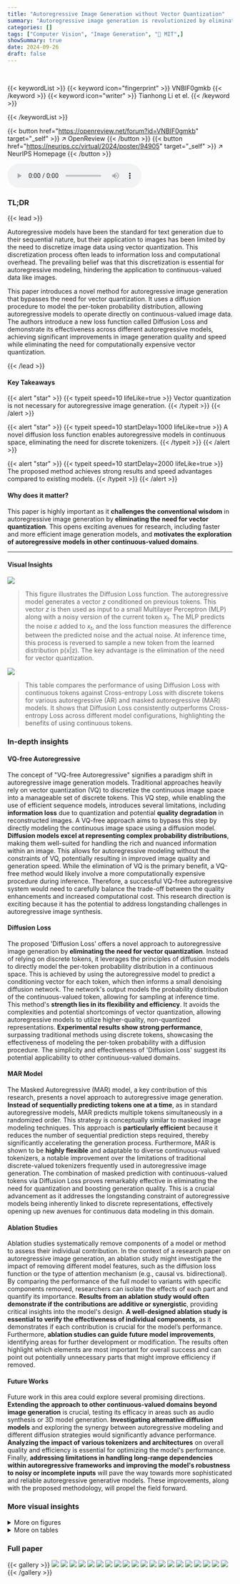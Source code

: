```yaml
---
title: "Autoregressive Image Generation without Vector Quantization"
summary: "Autoregressive image generation is revolutionized by eliminating vector quantization, achieving strong results with increased speed using a novel diffusion procedure."
categories: []
tags: ["Computer Vision", "Image Generation", "🏢 MIT",]
showSummary: true
date: 2024-09-26
draft: false
---
```


<br>

{{< keywordList >}}
{{< keyword icon="fingerprint" >}} VNBIF0gmkb {{< /keyword >}}
{{< keyword icon="writer" >}} Tianhong Li et el. {{< /keyword >}}
 
{{< /keywordList >}}

{{< button href="https://openreview.net/forum?id=VNBIF0gmkb" target="_self" >}}
↗ OpenReview
{{< /button >}}
{{< button href="https://neurips.cc/virtual/2024/poster/94905" target="_self" >}}
↗ NeurIPS Homepage
{{< /button >}}


<audio controls>
    <source src="https://ai-paper-reviewer.com/VNBIF0gmkb/podcast.wav" type="audio/wav">
    Your browser does not support the audio element.
</audio>


### TL;DR


{{< lead >}}

Autoregressive models have been the standard for text generation due to their sequential nature, but their application to images has been limited by the need to discretize image data using vector quantization. This discretization process often leads to information loss and computational overhead.  The prevailing belief was that this discretization is essential for autoregressive modeling, hindering the application to continuous-valued data like images.

This paper introduces a novel method for autoregressive image generation that bypasses the need for vector quantization. It uses a diffusion procedure to model the per-token probability distribution, allowing autoregressive models to operate directly on continuous-valued image data. The authors introduce a new loss function called Diffusion Loss and demonstrate its effectiveness across different autoregressive models, achieving significant improvements in image generation quality and speed while eliminating the need for computationally expensive vector quantization.

{{< /lead >}}


#### Key Takeaways

{{< alert "star" >}}
{{< typeit speed=10 lifeLike=true >}} Vector quantization is not necessary for autoregressive image generation. {{< /typeit >}}
{{< /alert >}}

{{< alert "star" >}}
{{< typeit speed=10 startDelay=1000 lifeLike=true >}} A novel diffusion loss function enables autoregressive models in continuous space, eliminating the need for discrete tokenizers. {{< /typeit >}}
{{< /alert >}}

{{< alert "star" >}}
{{< typeit speed=10 startDelay=2000 lifeLike=true >}} The proposed method achieves strong results and speed advantages compared to existing models. {{< /typeit >}}
{{< /alert >}}

#### Why does it matter?
This paper is highly important as it **challenges the conventional wisdom** in autoregressive image generation by **eliminating the need for vector quantization**. This opens exciting avenues for research, including faster and more efficient image generation models, and **motivates the exploration of autoregressive models in other continuous-valued domains**.

------
#### Visual Insights



![](https://ai-paper-reviewer.com/VNBIF0gmkb/figures_1_1.jpg)

> This figure illustrates the Diffusion Loss function. The autoregressive model generates a vector *z* conditioned on previous tokens.  This vector *z* is then used as input to a small Multilayer Perceptron (MLP) along with a noisy version of the current token *x<sub>t</sub>*. The MLP predicts the noise *ε* added to *x<sub>t</sub>*, and the loss function measures the difference between the predicted noise and the actual noise. At inference time, this process is reversed to sample a new token from the learned distribution p(x|z). The key advantage is the elimination of the need for vector quantization.





![](https://ai-paper-reviewer.com/VNBIF0gmkb/tables_6_1.jpg)

> This table compares the performance of using Diffusion Loss with continuous tokens against Cross-entropy Loss with discrete tokens for various autoregressive (AR) and masked autoregressive (MAR) models.  It shows that Diffusion Loss consistently outperforms Cross-entropy Loss across different model configurations, highlighting the benefits of using continuous tokens.





### In-depth insights


#### VQ-free Autoregressive
The concept of "VQ-free Autoregressive" signifies a paradigm shift in autoregressive image generation models.  Traditional approaches heavily rely on vector quantization (VQ) to discretize the continuous image space into a manageable set of discrete tokens. This VQ step, while enabling the use of efficient sequence models, introduces several limitations, including **information loss** due to quantization and potential **quality degradation** in reconstructed images. A VQ-free approach aims to bypass this step by directly modeling the continuous image space using a diffusion model. **Diffusion models excel at representing complex probability distributions**, making them well-suited for handling the rich and nuanced information within an image. This allows for autoregressive modeling without the constraints of VQ, potentially resulting in improved image quality and generation speed. While the elimination of VQ is the primary benefit, a VQ-free method would likely involve a more computationally expensive procedure during inference.  Therefore, a successful VQ-free autoregressive system would need to carefully balance the trade-off between the quality enhancements and increased computational cost.  This research direction is exciting because it has the potential to address longstanding challenges in autoregressive image synthesis.

#### Diffusion Loss
The proposed 'Diffusion Loss' offers a novel approach to autoregressive image generation by **eliminating the need for vector quantization**.  Instead of relying on discrete tokens, it leverages the principles of diffusion models to directly model the per-token probability distribution in a continuous space.  This is achieved by using the autoregressive model to predict a conditioning vector for each token, which then informs a small denoising diffusion network.  The network's output models the probability distribution of the continuous-valued token, allowing for sampling at inference time.  This method's **strength lies in its flexibility and efficiency**. It avoids the complexities and potential shortcomings of vector quantization, allowing autoregressive models to utilize higher-quality, non-quantized representations.  **Experimental results show strong performance**, surpassing traditional methods using discrete tokens, showcasing the effectiveness of modeling the per-token probability with a diffusion procedure. The simplicity and effectiveness of 'Diffusion Loss' suggest its potential applicability to other continuous-valued domains.

#### MAR Model
The Masked Autoregressive (MAR) model, a key contribution of this research, presents a novel approach to autoregressive image generation.  **Instead of sequentially predicting tokens one at a time**, as in standard autoregressive models, MAR predicts multiple tokens simultaneously in a randomized order. This strategy is conceptually similar to masked image modeling techniques.  This approach is **particularly efficient** because it reduces the number of sequential prediction steps required, thereby significantly accelerating the generation process.  Furthermore, MAR is shown to be **highly flexible** and adaptable to diverse continuous-valued tokenizers, a notable improvement over the limitations of traditional discrete-valued tokenizers frequently used in autoregressive image generation. The combination of masked prediction with continuous-valued tokens via Diffusion Loss proves remarkably effective in eliminating the need for quantization and boosting generation quality. This is a crucial advancement as it addresses the longstanding constraint of autoregressive models being inherently linked to discrete representations, effectively opening up new avenues for continuous data modeling in this domain.

#### Ablation Studies
Ablation studies systematically remove components of a model or method to assess their individual contribution.  In the context of a research paper on autoregressive image generation, an ablation study might investigate the impact of removing different model features, such as the diffusion loss function or the type of attention mechanism (e.g., causal vs. bidirectional). By comparing the performance of the full model to variants with specific components removed, researchers can isolate the effects of each part and quantify its importance.  **Results from an ablation study would often demonstrate if the contributions are additive or synergistic**, providing critical insights into the model's design.  **A well-designed ablation study is essential to verify the effectiveness of individual components**, as it demonstrates if each contribution is crucial for the model’s performance.  Furthermore, **ablation studies can guide future model improvements**, identifying areas for further development or modification.  The results often highlight which elements are most important for overall success and can point out potentially unnecessary parts that might improve efficiency if removed.

#### Future Works
Future work in this area could explore several promising directions.  **Extending the approach to other continuous-valued domains beyond image generation** is crucial, testing its efficacy in areas such as audio synthesis or 3D model generation.  **Investigating alternative diffusion models** and exploring the synergy between autoregressive modeling and different diffusion strategies would significantly advance performance.  **Analyzing the impact of various tokenizers and architectures** on overall quality and efficiency is essential for optimizing the model's performance.  Finally, **addressing limitations in handling long-range dependencies within autoregressive frameworks and improving the model's robustness to noisy or incomplete inputs** will pave the way towards more sophisticated and reliable autoregressive generative models.  These improvements, along with the proposed methodology, will propel the field forward.


### More visual insights

<details>
<summary>More on figures
</summary>


![](https://ai-paper-reviewer.com/VNBIF0gmkb/figures_4_1.jpg)

> This figure compares causal and bidirectional self-attention mechanisms in autoregressive models for image generation.  Causal attention limits each token's attention to previous tokens, while bidirectional attention allows tokens to attend to all other tokens. This is exemplified in the context of standard, raster-ordered autoregressive models and masked autoregressive (MAR) models, demonstrating how bidirectional attention facilitates both standard and masked autoregressive generation.


![](https://ai-paper-reviewer.com/VNBIF0gmkb/figures_7_1.jpg)

> This figure illustrates the core concept of Diffusion Loss, a novel loss function proposed in the paper.  It shows how an autoregressive model generates a conditioning vector (z) for a continuous-valued token (x). This vector then serves as input to a small Multi-Layer Perceptron (MLP) which models the probability distribution p(x|z). The MLP is trained together with the autoregressive model. During inference, this allows for sampling a token from p(x|z) without using vector quantization.


![](https://ai-paper-reviewer.com/VNBIF0gmkb/figures_8_1.jpg)

> This figure shows the trade-off between speed and accuracy (FID score) for different image generation models.  The x-axis represents inference time per image, and the y-axis represents the FID score, a measure of image quality.  Three models are compared: a standard autoregressive model (AR), a masked autoregressive model (MAR) with cross-entropy loss, and the same MAR model but using the proposed Diffusion Loss.  Each model's performance is shown as a curve representing different generation steps or diffusion steps to demonstrate the trade-off. The star marks the default setting used for the MAR model with Diffusion Loss in other experiments, highlighting its superior speed/accuracy balance.


![](https://ai-paper-reviewer.com/VNBIF0gmkb/figures_9_1.jpg)

> This figure displays a diverse set of images generated by the MAR-H model (masked autoregressive model with the largest architecture) utilizing the Diffusion Loss function.  The images demonstrate the model's ability to generate high-quality, class-conditional images across various categories from ImageNet.


![](https://ai-paper-reviewer.com/VNBIF0gmkb/figures_13_1.jpg)

> This figure shows a comparison of the image generation results between the proposed MAR-H model and the DiT-XL model.  Each pair of images shows results for the same class from both models, illustrating that both models can generate images with artifacts, despite their differences in approach.


![](https://ai-paper-reviewer.com/VNBIF0gmkb/figures_14_1.jpg)

> This figure compares causal and bidirectional attention mechanisms in autoregressive models.  Causal attention, used in standard autoregressive models, processes tokens sequentially, with each token only attending to preceding tokens. Bidirectional attention, however, allows tokens to attend to all other tokens, potentially enabling better information flow and faster generation. The figure highlights how bidirectional attention can still function as autoregressive (predicting the next token), and further allows simultaneous prediction of multiple tokens.


</details>




<details>
<summary>More on tables
</summary>


![](https://ai-paper-reviewer.com/VNBIF0gmkb/tables_6_2.jpg)
> This table demonstrates the flexibility of the proposed Diffusion Loss by showcasing its compatibility with various tokenizers, including VQ tokenizers, tokenizers with mismatched strides, and non-VQ tokenizers.  It compares the performance (FID and IS scores) across different tokenizer types on the ImageNet dataset, highlighting the robustness and adaptability of the Diffusion Loss.

![](https://ai-paper-reviewer.com/VNBIF0gmkb/tables_8_1.jpg)
> This table compares the performance of using Diffusion Loss with continuous-valued tokens against the standard cross-entropy loss with discrete-valued tokens.  The comparison is performed across various autoregressive (AR) and masked autoregressive (MAR) model configurations, using the same hyperparameters and dataset (ImageNet 256x256). The results show that Diffusion Loss consistently outperforms cross-entropy loss, highlighting the benefits of using continuous tokens.

![](https://ai-paper-reviewer.com/VNBIF0gmkb/tables_14_1.jpg)
> This table demonstrates the flexibility of the proposed Diffusion Loss by showing its effectiveness with various types of tokenizers, including VQ tokenizers, tokenizers with mismatched strides, and a non-VQ tokenizer called Consistency Decoder.  The results highlight that Diffusion Loss is not limited to specific types of tokenizers and can adapt to different scenarios, providing consistent performance gains.

![](https://ai-paper-reviewer.com/VNBIF0gmkb/tables_15_1.jpg)
> This table compares the performance of the proposed Diffusion Loss with the traditional cross-entropy loss using different autoregressive (AR) and masked autoregressive (MAR) models.  Two types of tokenizers, VQ-16 (discrete) and KL-16 (continuous), are used for a fair comparison. The results show that Diffusion Loss consistently outperforms cross-entropy loss across various model configurations, highlighting its effectiveness in image generation.

</details>




### Full paper

{{< gallery >}}
<img src="https://ai-paper-reviewer.com/VNBIF0gmkb/1.png" class="grid-w50 md:grid-w33 xl:grid-w25" />
<img src="https://ai-paper-reviewer.com/VNBIF0gmkb/2.png" class="grid-w50 md:grid-w33 xl:grid-w25" />
<img src="https://ai-paper-reviewer.com/VNBIF0gmkb/3.png" class="grid-w50 md:grid-w33 xl:grid-w25" />
<img src="https://ai-paper-reviewer.com/VNBIF0gmkb/4.png" class="grid-w50 md:grid-w33 xl:grid-w25" />
<img src="https://ai-paper-reviewer.com/VNBIF0gmkb/5.png" class="grid-w50 md:grid-w33 xl:grid-w25" />
<img src="https://ai-paper-reviewer.com/VNBIF0gmkb/6.png" class="grid-w50 md:grid-w33 xl:grid-w25" />
<img src="https://ai-paper-reviewer.com/VNBIF0gmkb/7.png" class="grid-w50 md:grid-w33 xl:grid-w25" />
<img src="https://ai-paper-reviewer.com/VNBIF0gmkb/8.png" class="grid-w50 md:grid-w33 xl:grid-w25" />
<img src="https://ai-paper-reviewer.com/VNBIF0gmkb/9.png" class="grid-w50 md:grid-w33 xl:grid-w25" />
<img src="https://ai-paper-reviewer.com/VNBIF0gmkb/10.png" class="grid-w50 md:grid-w33 xl:grid-w25" />
<img src="https://ai-paper-reviewer.com/VNBIF0gmkb/11.png" class="grid-w50 md:grid-w33 xl:grid-w25" />
<img src="https://ai-paper-reviewer.com/VNBIF0gmkb/12.png" class="grid-w50 md:grid-w33 xl:grid-w25" />
<img src="https://ai-paper-reviewer.com/VNBIF0gmkb/13.png" class="grid-w50 md:grid-w33 xl:grid-w25" />
<img src="https://ai-paper-reviewer.com/VNBIF0gmkb/14.png" class="grid-w50 md:grid-w33 xl:grid-w25" />
<img src="https://ai-paper-reviewer.com/VNBIF0gmkb/15.png" class="grid-w50 md:grid-w33 xl:grid-w25" />
<img src="https://ai-paper-reviewer.com/VNBIF0gmkb/16.png" class="grid-w50 md:grid-w33 xl:grid-w25" />
<img src="https://ai-paper-reviewer.com/VNBIF0gmkb/17.png" class="grid-w50 md:grid-w33 xl:grid-w25" />
<img src="https://ai-paper-reviewer.com/VNBIF0gmkb/18.png" class="grid-w50 md:grid-w33 xl:grid-w25" />
<img src="https://ai-paper-reviewer.com/VNBIF0gmkb/19.png" class="grid-w50 md:grid-w33 xl:grid-w25" />
<img src="https://ai-paper-reviewer.com/VNBIF0gmkb/20.png" class="grid-w50 md:grid-w33 xl:grid-w25" />
{{< /gallery >}}